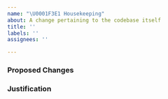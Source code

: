 ```yaml
---
name: "\U0001F3E1 Housekeeping"
about: A change pertaining to the codebase itself
title: ''
labels: ''
assignees: ''

---
```


### Proposed Changes


<!-- Provide justification for the proposed change(s). -->
### Justification
